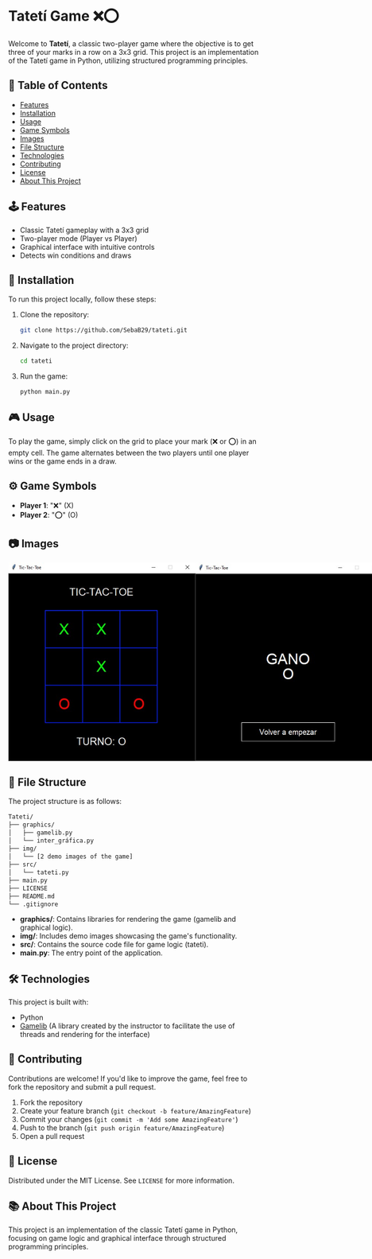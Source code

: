 # Tatetí Game ❌⭕️

Welcome to **Tatetí**, a classic two-player game where the objective is to get three of your marks in a row on a 3x3 grid. This project is an implementation of the Tatetí game in Python, utilizing structured programming principles.

## 📜 Table of Contents

- [Features](#features)
- [Installation](#installation)
- [Usage](#usage)
- [Game Symbols](#game-symbols)
- [Images](#images)
- [File Structure](#file-structure)
- [Technologies](#technologies)
- [Contributing](#contributing)
- [License](#license)
- [About This Project](#about)

## 🕹️ Features <a name="features"></a>

- Classic Tatetí gameplay with a 3x3 grid
- Two-player mode (Player vs Player)
- Graphical interface with intuitive controls
- Detects win conditions and draws

## 🚀 Installation <a name="installation"></a>

To run this project locally, follow these steps:

1. Clone the repository:
   ```bash
   git clone https://github.com/SebaB29/tateti.git
   ```

2. Navigate to the project directory:
   ```bash
   cd tateti
   ```

3. Run the game:
   ```bash
   python main.py
   ```

## 🎮 Usage <a name="usage"></a>

To play the game, simply click on the grid to place your mark (❌ or ⭕️) in an empty cell. The game alternates between the two players until one player wins or the game ends in a draw.

## ⚙️ Game Symbols <a name="game-symbols"></a>

- **Player 1**: "❌" (X)
- **Player 2**: "⭕️" (O)

## 📷 Images <a name="images"></a>

<div style="display: flex;">
    <img alt="Img Tatetí" src="img/tateti.jpg" width="400px" height="400px">
    <img alt="Img Ganador" src="img/ganador.jpg" width="400px" height="400px">
</div>

## 📁 File Structure <a name="file-structure"></a>

The project structure is as follows:

```
Tateti/
├── graphics/
│   ├── gamelib.py
│   └── inter_gráfica.py
├── img/
│   └── [2 demo images of the game]
├── src/
│   └── tateti.py
├── main.py
├── LICENSE
├── README.md
└── .gitignore
```

- **graphics/**: Contains libraries for rendering the game (gamelib and graphical logic).
- **img/**: Includes demo images showcasing the game's functionality.
- **src/**: Contains the source code file for game logic (tateti).
- **main.py**: The entry point of the application.

## 🛠️ Technologies <a name="technologies"></a>

This project is built with:

- Python
- [Gamelib](https://github.com/dessaya/python-gamelib) (A library created by the instructor to facilitate the use of threads and rendering for the interface)

## 🤝 Contributing <a name="contributing"></a>

Contributions are welcome! If you'd like to improve the game, feel free to fork the repository and submit a pull request.

1. Fork the repository
2. Create your feature branch (`git checkout -b feature/AmazingFeature`)
3. Commit your changes (`git commit -m 'Add some AmazingFeature'`)
4. Push to the branch (`git push origin feature/AmazingFeature`)
5. Open a pull request

## 📄 License <a name="license"></a>

Distributed under the MIT License. See `LICENSE` for more information.

## 📚 About This Project <a name="about"></a>

This project is an implementation of the classic Tatetí game in Python, focusing on game logic and graphical interface through structured programming principles.
